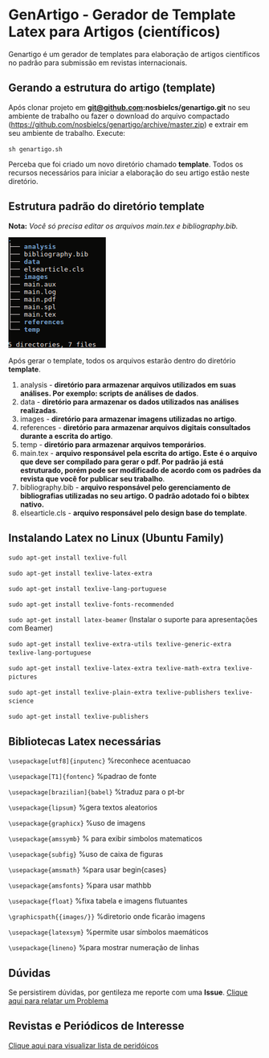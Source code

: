 # GenArtigo - Gerador de Template Latex para Artigos (científicos)

Genartigo é um gerador de templates para elaboração de artigos científicos no padrão para submissão em revistas internacionais.

## Gerando a estrutura do artigo (template)

Após clonar projeto em **git@github.com:nosbielcs/genartigo.git**  no seu ambiente de trabalho ou  fazer o download do arquivo compactado (https://github.com/nosbielcs/genartigo/archive/master.zip) e extrair em seu ambiente de trabalho. Execute:

`sh genartigo.sh`

Perceba que foi criado um novo diretório chamado **template**. Todos os recursos necessários para iniciar a elaboração do seu artigo estão neste diretório.

## Estrutura padrão do diretório template

**Nota:** *Você só precisa editar os arquivos main.tex e bibliography.bib.*

![Estrutura Padrão](structure.png)

Após gerar o template, todos os arquivos estarão dentro do diretório **template**.
1. analysis - **diretório para armazenar arquivos utilizados em suas análises. Por exemplo: scripts de análises de dados**.
2. data -  **diretório para armazenar os dados utilizados nas análises realizadas**.
3. images - **diretório para armazenar imagens utilizadas no artigo**.
4. references - **diretório para armazenar arquivos digitais consultados durante a escrita do artigo**.
5. temp - **diretório para armazenar arquivos temporários**.
6. main.tex - **arquivo responsável pela escrita do artigo. Este é o arquivo que deve ser compilado para gerar o pdf. Por padrão já está estruturado, porém pode ser modificado de acordo com os padrões da revista que você for publicar seu trabalho**.
7. bibliography.bib - **arquivo responsável pelo gerenciamento de bibliografias utilizadas no seu artigo. O padrão adotado foi o bibtex nativo.**
8. elsearticle.cls - **arquivo responsável pelo design base do template**.

## Instalando Latex no Linux (Ubuntu Family)

`sudo apt-get install texlive-full`

`sudo apt-get install texlive-latex-extra`

`sudo apt-get install texlive-lang-portuguese`

`sudo apt-get install texlive-fonts-recommended`

`sudo apt-get install latex-beamer` (Instalar o suporte para apresentações com Beamer)

`sudo apt-get install texlive-extra-utils texlive-generic-extra texlive-lang-portuguese`

`sudo apt-get install texlive-latex-extra texlive-math-extra texlive-pictures`

`sudo apt-get install texlive-plain-extra texlive-publishers texlive-science`

`sudo apt-get install texlive-publishers`


## Bibliotecas Latex necessárias

`\usepackage[utf8]{inputenc}` %reconhece acentuacao

`\usepackage[T1]{fontenc}` %padrao de fonte

`\usepackage[brazilian]{babel}` %traduz para o pt-br

`\usepackage{lipsum}` %gera textos aleatorios

`\usepackage{graphicx}` %uso de imagens

`\usepackage{amssymb}` % para exibir simbolos matematicos

`\usepackage{subfig}` %uso de caixa de figuras

`\usepackage{amsmath}` %para usar begin{cases}

`\usepackage{amsfonts}` %para usar mathbb

`\usepackage{float}` %fixa tabela e imagens flutuantes

`\graphicspath{{images/}}` %diretorio onde ficarão imagens

`\usepackage{latexsym}` %permite usar símbolos maemáticos

`\usepackage{lineno}` %para mostrar numeração de linhas

## Dúvidas

Se persistirem dúvidas, por gentileza me reporte com uma **Issue**. [Clique aqui para relatar um Problema](https://github.com/nosbielcs/genartigo/issues)

## Revistas e Periódicos de Interesse

[Clique aqui para visualizar lista de peridóicos](JOURNALS.md)
